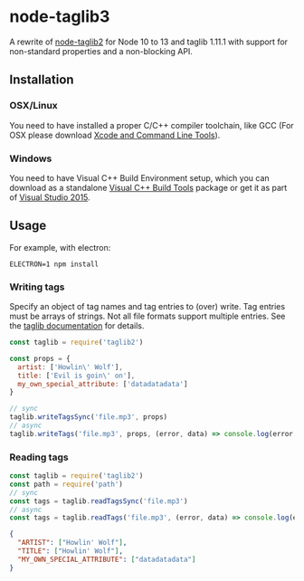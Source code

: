 # node-taglib3

A rewrite of [node-taglib2](https://github.com/voltraco/node-taglib2) for Node 10 to 13 and taglib 1.11.1 with support for non-standard properties and a non-blocking API.

## Installation

### OSX/Linux

You need to have installed a proper C/C++ compiler toolchain, like GCC (For OSX please download [Xcode and Command Line Tools](https://developer.apple.com/xcode/)).

### Windows

You need to have Visual C++ Build Environment setup, which you can download as a standalone [Visual C++ Build Tools](http://landinghub.visualstudio.com/visual-cpp-build-tools) package or get it as part of [Visual Studio 2015](https://www.visualstudio.com/products/visual-studio-community-vs).

## Usage
For example, with electron:

```
ELECTRON=1 npm install
```

### Writing tags

Specify an object of tag names and tag entries to (over) write. Tag entries must be arrays of strings. Not all file formats support multiple entries.
See the [taglib documentation](https://taglib.org/api/classTagLib_1_1PropertyMap.html) for details.


```js
const taglib = require('taglib2')

const props = {
  artist: ['Howlin\' Wolf'],
  title: ['Evil is goin\' on'],
  my_own_special_attribute: ['datadatadata']
}

// sync
taglib.writeTagsSync('file.mp3', props)
// async
taglib.writeTags('file.mp3', props, (error, data) => console.log(error, data))
```

### Reading tags

```js
const taglib = require('taglib2')
const path = require('path')
// sync
const tags = taglib.readTagsSync('file.mp3')
// async
const tags = taglib.readTags('file.mp3', (error, data) => console.log(error, data))
```

```json
{
  "ARTIST": ["Howlin' Wolf"],
  "TITLE": ["Howlin' Wolf"],
  "MY_OWN_SPECIAL_ATTRIBUTE": ["datadatadata"]
}
```
